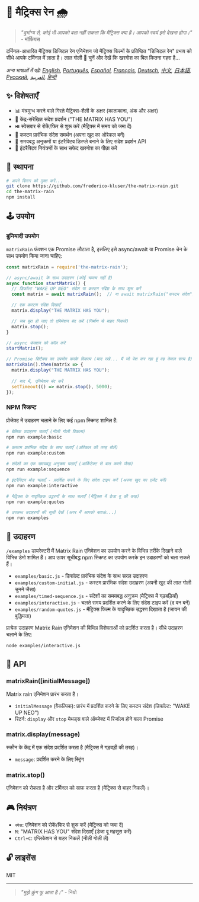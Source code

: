 # 🧠 मैट्रिक्स रेन 🌧️

> *"दुर्भाग्य से, कोई भी आपको बता नहीं सकता कि मैट्रिक्स क्या है। आपको स्वयं इसे देखना होगा।"* - मॉर्फियस

टर्मिनल-आधारित मैट्रिक्स डिजिटल रेन एनिमेशन जो मैट्रिक्स फिल्मों के प्रतिष्ठित "डिजिटल रेन" प्रभाव को सीधे आपके टर्मिनल में लाता है। लाल गोली 💊 चुनें और देखें कि खरगोश का बिल कितना गहरा है...

*अन्य भाषाओं में पढ़ें: [English](README.en.md), [Português](README.pt-br.md), [Español](README.es.md), [Français](README.fr.md), [Deutsch](README.de.md), [中文](README.zh.md), [日本語](README.ja.md), [Русский](README.ru.md), [العربية](README.ar.md), [हिन्दी](README.hi.md)*

## ✨ विशेषताएँ

- 📊 मंत्रमुग्ध करने वाले गिरते मैट्रिक्स-शैली के अक्षर (काताकाना, अंक और अक्षर)
- 💬 केंद्र-संरेखित संदेश प्रदर्शन ("THE MATRIX HAS YOU")
- ⏯️ स्पेसबार से रोकें/फिर से शुरू करें (मैट्रिक्स में समय को जमा दें)
- 📝 कस्टम प्रारंभिक संदेश समर्थन (अपना खुद का ओरेकल बनें)
- 🔄 समयबद्ध अनुक्रमों या इंटरैक्टिव डिस्प्ले बनाने के लिए संदेश प्रदर्शन API
- 🐇 इंटरैक्टिव नियंत्रणों के साथ सफेद खरगोश का पीछा करें

## 💾 स्थापना

```bash
# अपने दिमाग को मुक्त करें...
git clone https://github.com/frederico-kluser/the-matrix-rain.git
cd the-matrix-rain
npm install
```

## 🕹️ उपयोग

### बुनियादी उपयोग

`matrixRain` फंक्शन एक Promise लौटाता है, इसलिए इसे async/await या Promise चेन के साथ उपयोग किया जाना चाहिए:

```javascript
const matrixRain = require('the-matrix-rain');

// async/await के साथ उदाहरण (कोई चम्मच नहीं है)
async function startMatrix() {
  // डिफॉल्ट "WAKE UP NEO" संदेश या कस्टम संदेश के साथ शुरू करें
  const matrix = await matrixRain();  // या await matrixRain("कस्टम संदेश");

  // एक कस्टम संदेश दिखाएँ
  matrix.display("THE MATRIX HAS YOU");

  // जब पूरा हो जाए तो एनिमेशन बंद करें (निर्माण से बाहर निकलें)
  matrix.stop();
}

// async फंक्शन को कॉल करें
startMatrix();

// Promise सिंटैक्स का उपयोग करके विकल्प (याद रखें... मैं जो पेश कर रहा हूं वह केवल सत्य है)
matrixRain().then(matrix => {
  matrix.display("THE MATRIX HAS YOU");
  
  // बाद में, एनिमेशन बंद करें
  setTimeout(() => matrix.stop(), 5000);
});
```

### NPM स्क्रिप्ट

प्रोजेक्ट में उदाहरण चलाने के लिए कई npm स्क्रिप्ट शामिल हैं:

```bash
# बेसिक उदाहरण चलाएँ (नीली गोली विकल्प)
npm run example:basic

# कस्टम प्रारंभिक संदेश के साथ चलाएँ (ओरेकल की तरह बोलें)
npm run example:custom

# संदेशों का एक समयबद्ध अनुक्रम चलाएँ (आर्किटेक्ट से बात करने जैसा)
npm run example:sequence

# इंटरैक्टिव मोड चलाएँ - प्रदर्शित करने के लिए संदेश टाइप करें (अपना खुद का एजेंट बनें)
npm run example:interactive

# मैट्रिक्स के यादृच्छिक उद्धरणों के साथ चलाएँ (मैट्रिक्स में डेजा वू की तरह)
npm run example:quotes

# उपलब्ध उदाहरणों की सूची देखें (अगर मैं आपको बताऊं...)
npm run examples
```

## 🧪 उदाहरण

`/examples` डायरेक्टरी में Matrix Rain एनिमेशन का उपयोग करने के विभिन्न तरीके दिखाने वाले विभिन्न डेमो शामिल हैं।
आप ऊपर सूचीबद्ध npm स्क्रिप्ट का उपयोग करके इन उदाहरणों को चला सकते हैं।

- `examples/basic.js` - डिफॉल्ट प्रारंभिक संदेश के साथ सरल उदाहरण
- `examples/custom-initial.js` - कस्टम प्रारंभिक संदेश उदाहरण (अपनी खुद की लाल गोली चुनने जैसा)
- `examples/timed-sequence.js` - संदेशों का समयबद्ध अनुक्रम (मैट्रिक्स में गड़बड़ियाँ)
- `examples/interactive.js` - चलते समय प्रदर्शित करने के लिए संदेश टाइप करें (द वन बनें)
- `examples/random-quotes.js` - मैट्रिक्स फिल्म के यादृच्छिक उद्धरण दिखाता है (जायन की बुद्धिमत्ता)

प्रत्येक उदाहरण Matrix Rain एनिमेशन की विभिन्न विशेषताओं को प्रदर्शित करता है। सीधे उदाहरण चलाने के लिए:

```bash
node examples/interactive.js
```

## 🔌 API

### matrixRain([initialMessage])

Matrix rain एनिमेशन प्रारंभ करता है।

- `initialMessage` (वैकल्पिक): प्रारंभ में प्रदर्शित करने के लिए कस्टम संदेश (डिफॉल्ट: "WAKE UP NEO")
- रिटर्न: `display` और `stop` मेथड्स वाले ऑब्जेक्ट में रिजॉल्व होने वाला Promise

### matrix.display(message)

स्क्रीन के केंद्र में एक संदेश प्रदर्शित करता है (मैट्रिक्स में गड़बड़ी की तरह)।

- `message`: प्रदर्शित करने के लिए स्ट्रिंग

### matrix.stop()

एनिमेशन को रोकता है और टर्मिनल को साफ करता है (मैट्रिक्स से बाहर निकलें)।

## 🎮 नियंत्रण

- `स्पेस`: एनिमेशन को रोकें/फिर से शुरू करें (मैट्रिक्स को जमा दें)
- `M`: "MATRIX HAS YOU" संदेश दिखाएँ (डेजा वू महसूस करें)
- `Ctrl+C`: एप्लिकेशन से बाहर निकलें (नीली गोली लें)

## 🔓 लाइसेंस

MIT

---

> *"मुझे कुंग फू आता है।"* - नियो